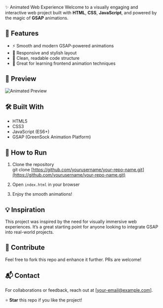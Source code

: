 ✨ Animated Web Experience
Welcome to a visually engaging and interactive web project built with **HTML**, **CSS**, **JavaScript**, and powered by the magic of **GSAP** animations.

## 🎯 Features
- ⚡ Smooth and modern GSAP-powered animations  
- 🎨 Responsive and stylish layout  
- 🧠 Clean, readable code structure  
- 🚀 Great for learning frontend animation techniques

## 📸 Preview
![Animated Preview](link-to-your-preview-gif-or-image)

## 🛠️ Built With
- HTML5  
- CSS3  
- JavaScript (ES6+)  
- GSAP (GreenSock Animation Platform)

## 🧪 How to Run
1. Clone the repository  
git clone [https://github.com/yourusername/your-repo-name.git](https://github.com/yourusername/your-repo-name.git)

3. Open `index.html` in your browser  
4. Enjoy the smooth animations!

## 💡 Inspiration
This project was inspired by the need for visually immersive web experiences. It’s a great starting point for anyone looking to integrate GSAP into real-world projects.

## 🙌 Contribute
Feel free to fork this repo and enhance it further. PRs are welcome!

## 📬 Contact
For collaborations or feedback, reach out at [your-email@example.com].

⭐ **Star** this repo if you like the project!

